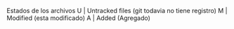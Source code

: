 Estados de los archivos
U | Untracked files (git todavia no tiene registro)
M | Modified (esta modificado)
A | Added (Agregado)
